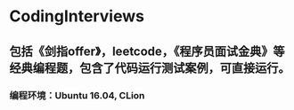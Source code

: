 # CodingInterviews
## 包括《剑指offer》，leetcode，《程序员面试金典》等经典编程题，包含了代码运行测试案例，可直接运行。

### 编程环境：Ubuntu 16.04, CLion

